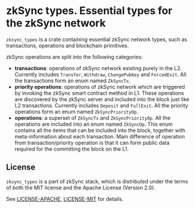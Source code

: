 # zkSync types. Essential types for the zkSync network

`zksync_types` is a crate containing essential zkSync network types, such as transactions, operations and blockchain
primitives.

zkSync operations are split into the following categories:

- **transactions**: operations of zkSync network existing purely in the L2. Currently includes `Transfer`, `Withdraw`,
  `ChangePubKey` and `ForcedExit`. All the transactions form an enum named `ZkSyncTx`.
- **priority operations**: operations of zkSync network which are triggered by invoking the zkSync smart contract method
  in L1. These operations are discovered by the zkSync server and included into the block just like L2 transactions.
  Currently includes `Deposit` and `FullExit`. All the priority operations form an enum named `ZkSyncPriorityOp`.
- **operations**: a superset of `ZkSyncTx` and `ZkSyncPriorityOp`. All the operations are included into an enum named
  `ZkSyncOp`. This enum contains all the items that can be included into the block, together with meta-information about
  each transaction. Main difference of operation from transaction/priority operation is that it can form public data
  required for the committing the block on the L1.

## License

`zksync_types` is a part of zkSync stack, which is distributed under the terms of both the MIT license and the Apache
License (Version 2.0).

See [LICENSE-APACHE](../../LICENSE-APACHE), [LICENSE-MIT](../../LICENSE-MIT) for details.
